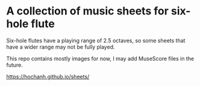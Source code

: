 # A collection of music sheets for six-hole flute

Six-hole flutes have a playing range of 2.5 octaves, so some sheets that
have a wider range may not be fully played.

This repo contains mostly images for now, I may add MuseScore files in the
future.


https://hochanh.github.io/sheets/
